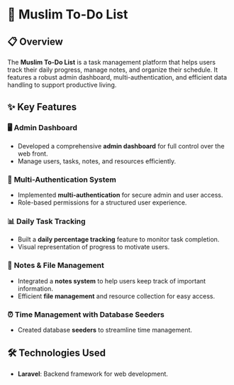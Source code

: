 # 🕌 **Muslim To-Do List**

## 📋 **Overview**

The **Muslim To-Do List** is a task management platform that helps users track their daily progress, manage notes, and organize their schedule. It features a robust admin dashboard, multi-authentication, and efficient data handling to support productive living.

## ✨ **Key Features**

### 🖥️ **Admin Dashboard**
- Developed a comprehensive **admin dashboard** for full control over the web front.
- Manage users, tasks, notes, and resources efficiently.

### 🔑 **Multi-Authentication System**
- Implemented **multi-authentication** for secure admin and user access.
- Role-based permissions for a structured user experience.

### 📊 **Daily Task Tracking**
- Built a **daily percentage tracking** feature to monitor task completion.
- Visual representation of progress to motivate users.

### 📝 **Notes & File Management**
- Integrated a **notes system** to help users keep track of important information.
- Efficient **file management** and resource collection for easy access.

### ⏰ **Time Management with Database Seeders**
- Created database **seeders** to streamline time management.

## 🛠️ **Technologies Used**
- **Laravel**: Backend framework for web development.


